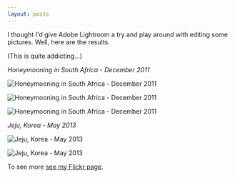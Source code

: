 ```yaml
---
layout: posts
---
```


I thought I'd give Adobe Lightroom a try and play around with editing some pictures.  Well, here are the results.

(This is quite addicting...)

*Honeymooning in South Africa - December 2011*

![Honeymooning in South Africa - December 2011](http://farm4.staticflickr.com/3827/9594451367_a934ef0994_z.jpg)

![Honeymooning in South Africa - December 2011](http://farm6.staticflickr.com/5512/9597032408_864b084459_z.jpg)

![Honeymooning in South Africa - December 2011](http://farm8.staticflickr.com/7449/9594212155_fce200e03c_z.jpg)

*Jeju, Korea - May 2013*

![Jeju, Korea - May 2013](http://farm8.staticflickr.com/7336/9597133374_d37287c3f8_z.jpg)

![Jeju, Korea - May 2013](http://farm4.staticflickr.com/3736/9597128544_6830c67fc8_z.jpg)

To see more [see my Flickr page](http://flic.kr/ps/oGF22).
